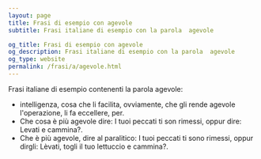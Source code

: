 ```yaml
---
layout: page
title: Frasi di esempio con agevole 
subtitle: Frasi italiane di esempio con la parola  agevole

og_title: Frasi di esempio con agevole 
og_description: Frasi italiane di esempio con la parola  agevole
og_type: website
permalink: /frasi/a/agevole.html
---
```


Frasi italiane di esempio contenenti la parola agevole:


- intelligenza, cosa che li facilita, ovviamente, che gli rende agevole l'operazione, li fa eccellere, per.
- Che cosa è più agevole dire: I tuoi peccati ti son rimessi, oppur dire: Levati e cammina?.
- Che è più agevole, dire al paralitico: I tuoi peccati ti sono rimessi, oppur dirgli: Lèvati, togli il tuo lettuccio e cammina?.
